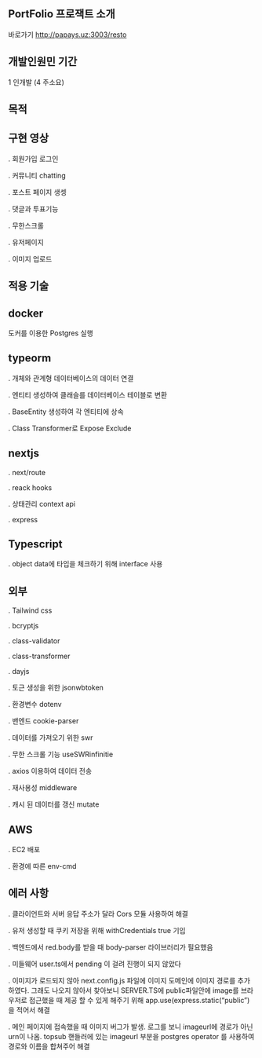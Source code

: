  PortFolio 프로잭트 소개
 ---------------

바로가기 http://papays.uz:3003/resto


개발인원민 기간
---------------

1 인개발 (4 주소요)


목적
------

구현 영상
---------------

. 회원가입 로그인

. 커뮤니티 chatting

. 포스트 페이지 생셍

. 댓글과 투표기능

. 무한스크롤

. 유저페이지

. 이미지 업로드



적용 기술
---------------


docker
------
도커를 이용한 Postgres  실행


typeorm
---------------

. 개체와 관계형 데이터베이스의 데이터 연결

. 엔티티 생성하여 클래슬를 데이터베이스 테이블로 변환

. BaseEntity 생성하여 각 엔티티에 상속

. Class Transformer로 Expose Exclude


nextjs
---------------

. next/route

. reack hooks

. 상태관리 context api

. express



Typescript
---------------

. object data에 타입을 체크하기 위해 interface 사용


외부
---------------

. Tailwind css

. bcryptjs

. class-validator

. class-transformer

. dayjs

. 토근 생성을 위한 jsonwbtoken

. 환경변수 dotenv

. 밴엔드 cookie-parser

. 데이터를 가져오기 위한 swr

. 무한 스크롤 기능 useSWRinfinitie

. axios 이용하여 데이터 전송

. 재사용성 middleware

. 캐시 된 데이터를 갱신 mutate



AWS
---------------

. EC2 배포

. 환경에 따른 env-cmd



에러 사항
---------------

. 클라이언트와 서버 응답 주소가 달라 Cors 모듈 사용하여 해결

. 유저 생성할 때 쿠키 저장을 위해 withCredentials true 기입

. 백엔드에서 red.body를 받을 때 body-parser 라이브러리가 필요했음

. 미들웨어 user.ts에서 pending 이 걸려 진행이 되지 않았다

. 이미지가 로드되지 않아 next.config.js 파일에 이미지 도메인에 이미지 경로를 추가하였다. 그래도 나오지 않아서 찾아보니 SERVER.TS에 public파일안에 image를 브라우저로 접근했을 때 제공 할 수 있게 해주기 위해 app.use(express.static(“public”)을 적어서 해결

. 메인 페이지에 접속했을 때 이미지 버그가 발생. 로그를 보니 imageurl에 경로가 아닌 urn이 나옴. topsub 핸들러에 있는 imageurl 부분을 postgres operator 를 사용하여 경로와 이름을 합쳐주어 해결


















